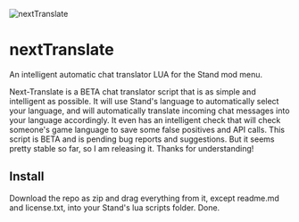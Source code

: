 ![nextTranslate](https://images2.imgbox.com/27/d1/c9VpV2m8_o.png)
# nextTranslate
An intelligent automatic chat translator LUA for the Stand mod menu.  
  
Next-Translate is a BETA chat translator script that is as simple and intelligent as possible.
It will use Stand's language to automatically select your language, and will automatically translate incoming chat messages into your language accordingly. It even has an intelligent check that will check someone's game language to save some false positives and API calls.
This script is BETA and is pending bug reports and suggestions. But it seems pretty stable so far, so I am releasing it. Thanks for understanding!

## Install
Download the repo as zip and drag everything from it, except readme.md and license.txt, into your Stand's lua scripts folder. Done.  

